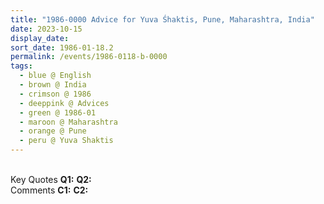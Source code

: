 ```yaml
---
title: "1986-0000 Advice for Yuva Śhaktis, Pune, Maharashtra, India"
date: 2023-10-15
display_date: 
sort_date: 1986-01-18.2
permalink: /events/1986-0118-b-0000
tags:
  - blue @ English
  - brown @ India
  - crimson @ 1986
  - deeppink @ Advices
  - green @ 1986-01
  - maroon @ Maharashtra
  - orange @ Pune
  - peru @ Yuva Shaktis
---
```


<br>

<wave-list>
  <list-title color="DarkSeaGreen" width="55">Key Quotes</list-title>
  <list-item color="BlanchedAlmond" width="280"><b>Q1:</b> <i></i></list-item>
  <list-item color="Lavender" width="280"><b>Q2:</b> <i></i></list-item>
</wave-list>

<br>

<wave-list>
  <list-title color="DarkSeaGreen" width="55">Comments</list-title>
  <list-item color="BlanchedAlmond" width="280"><b>C1:</b> <i></i></list-item>
  <list-item color="Lavender" width="280"><b>C2:</b> <i></i></list-item>
</wave-list>